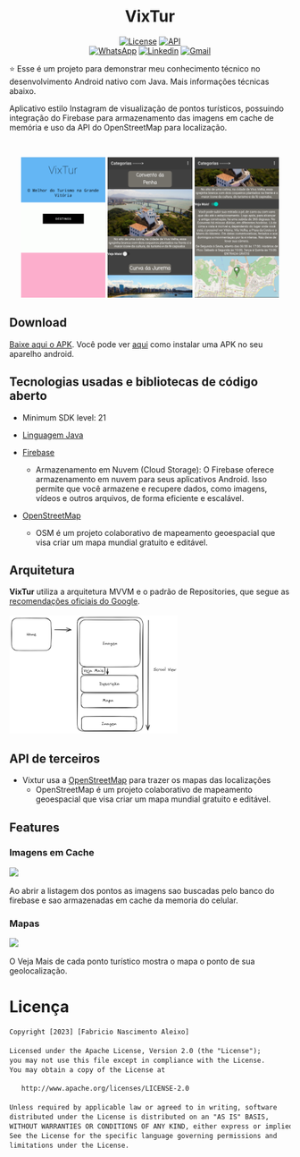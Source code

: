 <h1 align="center">VixTur</h1>

<p align="center">
  <a href="https://opensource.org/licenses/Apache-2.0"><img alt="License" src="https://img.shields.io/badge/License-Apache%202.0-blue.svg"/></a>
  <a href="https://android-arsenal.com/api?level=21"><img src="https://img.shields.io/badge/API-21%2B-brightgreen.svg?style=flat" border="0" alt="API"></a>  <br>
  <a href="https://wa.me/+5527997949811"><img alt="WhatsApp" src="https://img.shields.io/badge/WhatsApp-25D366?style=for-the-badge&logo=whatsapp&logoColor=white"/></a>
  <a href="https://www.linkedin.com/in/fabricionascimentoaleixo/"><img alt="Linkedin" src="https://img.shields.io/badge/LinkedIn-0077B5?style=for-the-badge&logo=linkedin&logoColor=white"/></a>
  <a href="mailto:fabricioaleixo12@gmail.com"><img alt="Gmail" src="https://img.shields.io/badge/Gmail-D14836?style=for-the-badge&logo=gmail&logoColor=white"/></a>
</p>

<p align="center">  

⭐ Esse é um projeto para demonstrar meu conhecimento técnico no desenvolvimento Android nativo com Java. Mais informações técnicas abaixo.

Aplicativo estilo Instagram de visualização de pontos turísticos, possuindo integração do Firebase para armazenamento das imagens em cache de memória e uso da API do OpenStreetMap para localização.

</p>

</br>

<p float="left" align="center">
    <img alt="screenshot" width="30%" src="screenshots/Home.png"/>
    <img alt="screenshot" width="30%" src="screenshots/Destinos.png"/>
    <img alt="screenshot" width="30%" src="screenshots/VejaMais.png"/>
</p>

## Download
<a href="apk/app-debug.apk?raw=true">Baixe aqui o APK</a>. Você pode ver <a href="https://www.google.com/search?q=como+instalar+um+apk+no+android">aqui</a> como instalar uma APK no seu aparelho android.

## Tecnologias usadas e bibliotecas de código aberto

- Minimum SDK level: 21
- [Linguagem Java](https://www.java.com/)

- [Firebase](https://firebase.google.com/)
  - Armazenamento em Nuvem (Cloud Storage):
    O Firebase oferece armazenamento em nuvem para seus aplicativos Android. Isso permite que você armazene e recupere dados, como imagens, vídeos e outros arquivos, de forma eficiente e escalável.

- [OpenStreetMap](https://www.openstreetmap.org/) 
  - OSM é um projeto colaborativo de mapeamento geoespacial que visa criar um mapa mundial gratuito e editável.
    
## Arquitetura
**VixTur** utiliza a arquitetura MVVM e o padrão de Repositories, que segue as [recomendações oficiais do Google](https://developer.android.com/topic/architecture).
</br></br>
<img width="60%" src="screenshots/arquitetura.png"/>
<br>

## API de terceiros

- Vixtur usa a [OpenStreetMap](https://www.openstreetmap.org/) para trazer os mapas das localizações<br>
  - OpenStreetMap é um projeto colaborativo de mapeamento geoespacial que visa criar um mapa mundial gratuito e editável.
  
## Features

### Imagens em Cache
<img src="screenshots/rolamento.gif" width="25%"/>

Ao abrir a listagem dos pontos as imagens sao buscadas pelo banco do firebase e sao armazenadas em cache da memoria do celular.

### Mapas
<img src="screenshots/maps2.gif" width="25%"/>

O Veja Mais de cada ponto turístico mostra o mapa o ponto de sua geolocalização.

# Licença
```xml
Copyright [2023] [Fabricio Nascimento Aleixo]

Licensed under the Apache License, Version 2.0 (the "License");
you may not use this file except in compliance with the License.
You may obtain a copy of the License at

   http://www.apache.org/licenses/LICENSE-2.0

Unless required by applicable law or agreed to in writing, software
distributed under the License is distributed on an "AS IS" BASIS,
WITHOUT WARRANTIES OR CONDITIONS OF ANY KIND, either express or implied.
See the License for the specific language governing permissions and
limitations under the License.
```
